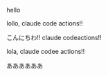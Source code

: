 hello

lollo, claude code actions!!

こんにちわ!! claude codeactions!!

lola, claude codee actions!!

ああああああ
